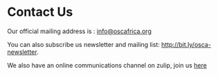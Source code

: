 # Contact Us

Our official mailing address is : info@oscafrica.org 

You can also subscribe us newsletter and mailing list: 
<http://bit.ly/osca-newsletter>.

We also have an online communications channel on zulip, join us [here](https://oscafrica.zulipchat.com)
